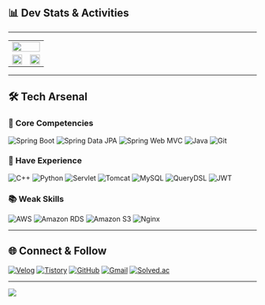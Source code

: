 ## 📊 Dev Stats & Activities

---

<table>
  <tr>
    <td colspan="2" align="center">
      <img src="https://github-readme-stats.vercel.app/api?username=jihwankim128&show_icons=true&theme=dark#gh-dark-mode-only" width="100%" />
    </td>
  </tr>
  <tr>
    <td width="50%" align="center">
      <img src="http://mazassumnida.wtf/api/v2/generate_badge?boj=pknu1535" width="100%" />
    </td>
    <td width="50%" align="center">
      <img src="https://github-readme-stats.vercel.app/api/top-langs/?username=jihwankim128&layout=compact&theme=dracula" width="100%" />
    </td>
  </tr>
</table>

---

## 🛠️ Tech Arsenal

### 💪 Core Competencies
![Spring Boot](https://img.shields.io/badge/Spring%20Boot-6DB33F?style=for-the-badge&logo=spring-boot&logoColor=white)
![Spring Data JPA](https://img.shields.io/badge/Spring%20Data%20JPA-6DB33F?style=for-the-badge&logo=spring&logoColor=white)
![Spring Web MVC](https://img.shields.io/badge/Spring%20Web%20MVC-6DB33F?style=for-the-badge&logo=spring&logoColor=white)
![Java](https://img.shields.io/badge/Java-007396?style=for-the-badge&logo=java&logoColor=white)
![Git](https://img.shields.io/badge/Git-F05032?style=for-the-badge&logo=git&logoColor=white)

### 🧠 Have Experience
![C++](https://img.shields.io/badge/C++-00599C?style=for-the-badge&logo=c%2B%2B&logoColor=white)
![Python](https://img.shields.io/badge/Python-3776AB?style=for-the-badge&logo=python&logoColor=white)
![Servlet](https://img.shields.io/badge/Servlet-007396?style=for-the-badge&logo=java&logoColor=white)
![Tomcat](https://img.shields.io/badge/Tomcat-F8DC75?style=for-the-badge&logo=apache-tomcat&logoColor=black)
![MySQL](https://img.shields.io/badge/MySQL-4479A1?style=for-the-badge&logo=mysql&logoColor=white)
![QueryDSL](https://img.shields.io/badge/QueryDSL-007396?style=for-the-badge&logo=java&logoColor=white)
![JWT](https://img.shields.io/badge/JWT-000000?style=for-the-badge&logo=json-web-tokens&logoColor=white)

### 📚 Weak Skills
![AWS](https://img.shields.io/badge/AWS-232F3E?style=for-the-badge&logo=amazon-aws&logoColor=white)
![Amazon RDS](https://img.shields.io/badge/Amazon%20RDS-527FFF?style=for-the-badge&logo=amazon-rds&logoColor=white)
![Amazon S3](https://img.shields.io/badge/Amazon%20S3-569A31?style=for-the-badge&logo=amazon-s3&logoColor=white)
![Nginx](https://img.shields.io/badge/Nginx-009639?style=for-the-badge&logo=nginx&logoColor=white)

---

## 🌐 Connect & Follow

[![Velog](https://img.shields.io/badge/Velog-20C997?style=for-the-badge&logo=velog&logoColor=white)](https://velog.io/@jihwankim128/posts)
[![Tistory](https://img.shields.io/badge/Tistory-000000?style=for-the-badge&logo=tistory&logoColor=white)](https://dev-dot.tistory.com)
[![GitHub](https://img.shields.io/badge/GitHub-181717?style=for-the-badge&logo=github&logoColor=white)](https://github.com/jihwankim128)
[![Gmail](https://img.shields.io/badge/Gmail-D14836?style=for-the-badge&logo=gmail&logoColor=white)](mailto:jihwangim128@gmail.com)
[![Solved.ac](https://img.shields.io/badge/Solved.ac-17CE3A?style=for-the-badge&logo=solved.ac&logoColor=white)](https://solved.ac/profile/pknu1535)

---

<a href="https://hits.seeyoufarm.com"><img src="https://hits.seeyoufarm.com/api/count/incr/badge.svg?url=https%3A%2F%2Fgithub.com%2Fjihwankim128&count_bg=%237FD8E1&title_bg=%235042BE&icon=&icon_color=%2342469C&title=Profile%20Views&edge_flat=false"/></a>
